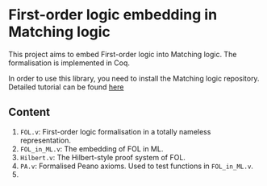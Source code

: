 # First-order logic embedding in Matching logic

This project aims to embed First-order logic into Matching logic. The formalisation is implemented in Coq. 

In order to use this library, you need to install the Matching logic repository. Detailed tutorial can be found [here](https://github.com/harp-project/AML-Formalization/blob/master/README.md#aml-formalization)

## Content

1. `FOL.v`: First-order logic formalisation in a totally nameless representation.
2. `FOL_in_ML.v`: The embedding of FOL in ML.
3. `Hilbert.v`: The Hilbert-style proof system of FOL.
4. `PA.v`: Formalised Peano axioms. Used to test functions in `FOL_in_ML.v`.
5. 
